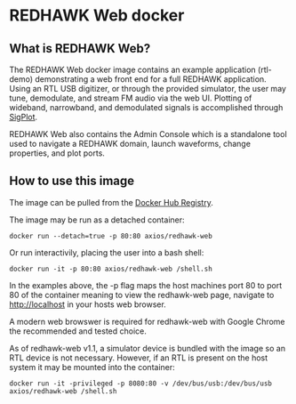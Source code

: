 REDHAWK Web docker
==========

What is REDHAWK Web?
-----
The REDHAWK Web docker image contains an example application (rtl-demo) demonstrating a web front end for a full REDHAWK application.  Using an RTL USB digitizer, or through the provided simulator, the user may tune, demodulate, and stream FM audio via the web UI.  Plotting of wideband, narrowband, and demodulated signals is accomplished through [SigPlot](https://github.com/Axios-Engineering/sigplot).

REDHAWK Web also contains the Admin Console which is a standalone tool used to navigate a REDHAWK domain, launch waveforms, change properties, and plot ports.

How to use this image  
-----

The image can be pulled from the [Docker Hub Registry](https://registry.hub.docker.com/u/axios/redhawk-web/).

The image may be run as a detached container:

    docker run --detach=true -p 80:80 axios/redhawk-web

Or run interactivily, placing the user into a bash shell:

    docker run -it -p 80:80 axios/redhawk-web /shell.sh

In the examples above, the -p flag maps the host machines port 80 to port 80 of the container meaning to view the redhawk-web page, navigate to [http://localhost](http://localhost) in your hosts web browser.

A modern web browswer is required for redhawk-web with Google Chrome the recommended and tested choice.

As of redhawk-web v1.1, a simulator device is bundled with the image so an RTL device is not necessary. However, if an RTL is present on the host system it may be mounted into the container:

    docker run -it -privileged -p 8080:80 -v /dev/bus/usb:/dev/bus/usb axios/redhawk-web /shell.sh

